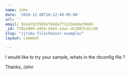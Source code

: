 ```yaml
---
name: John
date: '2010-12-08T10:22:40-05:00'
url: ''
email: 5b147b23502ef8dda7f12d3ebdaf6665
_id: f78a1999-a95b-44e5-a3ac-dc2897cdcc30
slug: "/jruby-filechooser-example/"
layout: comment

---
```


I would like to try your sample, whats in the rbconfig file ?

Thanks,
John
